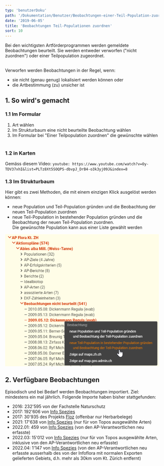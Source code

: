 ```yaml
---
typ: 'benutzerDoku'
path: '/Dokumentation/Benutzer/Beobachtungen-einer-Teil-Population-zuordnen'
date: '2019-06-05'
title: 'Beobachtungen Teil-Populationen zuordnen'
sort: 10
---
```


Bei den wichtigsten Artförderprogrammen werden gemeldete Beobachtungen beurteilt. Sie werden entweder verworfen ("nicht zuordnen") oder einer Teilpopulation zugeordnet.<br/><br/>

Verworfen werden Beobachtungen in der Regel, wenn:

- sie nicht (genau genug) lokalisiert werden können oder
- die Artbestimmung (zu) unsicher ist

## 1. So wird's gemacht

### 1.1 Im Formular

1. Art wählen
2. Im Strukturbaum eine nicht beurteilte Beobachtung wählen
3. Im Formular bei "Einer Teilpopulation zuordnen" die gewünschte wählen<br/><br/>

### 1.2 in Karten

Gemäss diesem Video:
`youtube: https://www.youtube.com/watch?v=Oy-TDV37xhI&list=PLTz8Xt5SOQPS-dbvpJ_DrB4-o3k3yj09J&index=8`

### 1.3 Im Strukturbaum

Hier gibt es zwei Methoden, die mit einem einzigen Klick ausgelöst werden können:

- neue Population und Teil-Population gründen und die Beobachtung der neuen Teil-Population zuordnen
- neue Teil-Population in bestehender Population gründen und die Beobachtung der neuen Teil-Population zuordnen.<br/>
  Die gewünschte Population kann aus einer Liste gewählt werden

![im Strukturbaum](beobZuordnen_01.png)<br/>

## 2. Verfügbare Beobachtungen

Episodisch und bei Bedarf werden Beobachtungen importiert. Ziel: mindestens ein mal jährlich. Folgende Importe haben bisher stattgefunden:

- 2016: 232'595 von der Fachstelle Naturschutz
- 2017: 192'606 von [Info Spezies](https://www.infoflora.ch/de/allgemeines/info-species.html)
- 2017: 30'935 des Projekts [Floz](https://www.floz.zbg.ch/) (offenbar nur Herbarbelege)
- 2021: 17'638 von [Info Spezies](https://www.infoflora.ch/de/allgemeines/info-species.html) (nur für von Topos ausgewählte Arten)
- 2022.01: 459 von [Info Spezies](https://www.infoflora.ch/de/allgemeines/info-species.html) (von den AP-Verantwortlichen neu erfasste)
- 2022.03: 15'012 von [Info Spezies](https://www.infoflora.ch/de/allgemeines/info-species.html) (nur für von Topos ausgewählte Arten, inklusive von den AP-Verantwortlichen neu erfasste)
- 2022.04: 1'147 von [Info Spezies](https://www.infoflora.ch/de/allgemeines/info-species.html) (von den AP-Verantwortlichen neu erfasste ausserhalb des von der Infoflora mit normalen Exporten gelieferten Gebiets, d.h. mehr als 30km vom Kt. Zürich entfernt)
  <br/><br/>
